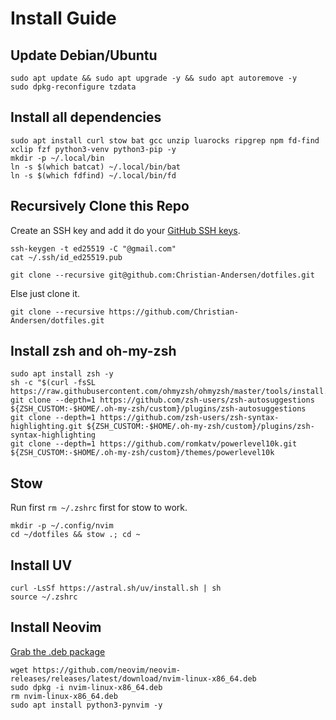 # Install Guide

## Update Debian/Ubuntu
```
sudo apt update && sudo apt upgrade -y && sudo apt autoremove -y
sudo dpkg-reconfigure tzdata
```

## Install all dependencies
```
sudo apt install curl stow bat gcc unzip luarocks ripgrep npm fd-find xclip fzf python3-venv python3-pip -y
mkdir -p ~/.local/bin
ln -s $(which batcat) ~/.local/bin/bat
ln -s $(which fdfind) ~/.local/bin/fd
```

## Recursively Clone this Repo
Create an SSH key and add it do your [GitHub SSH keys](https://github.com/settings/ssh/new).
```
ssh-keygen -t ed25519 -C "@gmail.com"
cat ~/.ssh/id_ed25519.pub
```
```
git clone --recursive git@github.com:Christian-Andersen/dotfiles.git
```
Else just clone it.
```
git clone --recursive https://github.com/Christian-Andersen/dotfiles.git
```

## Install zsh and oh-my-zsh
```
sudo apt install zsh -y
sh -c "$(curl -fsSL https://raw.githubusercontent.com/ohmyzsh/ohmyzsh/master/tools/install.sh)"
git clone --depth=1 https://github.com/zsh-users/zsh-autosuggestions ${ZSH_CUSTOM:-$HOME/.oh-my-zsh/custom}/plugins/zsh-autosuggestions
git clone --depth=1 https://github.com/zsh-users/zsh-syntax-highlighting.git ${ZSH_CUSTOM:-$HOME/.oh-my-zsh/custom}/plugins/zsh-syntax-highlighting
git clone --depth=1 https://github.com/romkatv/powerlevel10k.git ${ZSH_CUSTOM:-$HOME/.oh-my-zsh/custom}/themes/powerlevel10k
```

## Stow
Run first `rm ~/.zshrc` first for stow to work.
```
mkdir -p ~/.config/nvim
cd ~/dotfiles && stow .; cd ~
```

## Install UV
```
curl -LsSf https://astral.sh/uv/install.sh | sh
source ~/.zshrc
```

## Install Neovim
[Grab the .deb package](https://github.com/neovim/neovim-releases/releases/latest)
```
wget https://github.com/neovim/neovim-releases/releases/latest/download/nvim-linux-x86_64.deb
sudo dpkg -i nvim-linux-x86_64.deb
rm nvim-linux-x86_64.deb
sudo apt install python3-pynvim -y
```
